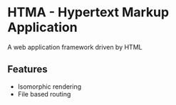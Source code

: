 # HTMA - Hypertext Markup Application
A web application framework driven by HTML

## Features
- Isomorphic rendering
- File based routing
